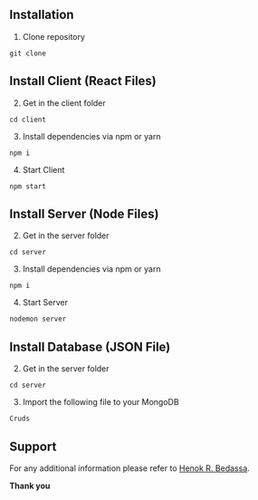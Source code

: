 
## Installation

1. Clone repository

```shell
git clone 
```

## Install Client (React Files)

2. Get in the client folder

```shell
cd client
```

3. Install dependencies via npm or yarn

```shell
npm i
```

4. Start Client

```shell
npm start
```

## Install Server (Node Files)

2. Get in the server folder

```shell
cd server
```

3. Install dependencies via npm or yarn

```shell
npm i
```

4. Start Server

```shell
nodemon server
```

## Install Database (JSON File)

2. Get in the server folder

```shell
cd server
```

3. Import the following file to your MongoDB

```shell
Cruds
```

## Support

For any additional information please refer to [Henok R. Bedassa](https://henok.us).

**Thank you**

